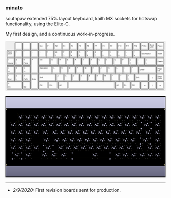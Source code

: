 ### minato

southpaw extended 75% layout keyboard, kailh MX sockets for hotswap functionality, using the Elite-C.

My first design, and a continuous work-in-progress.

![Keyboard Layout](keyboard-layout.png)

![Front Render](minato-render.png)

---

- _2/9/2020:_ First revision boards sent for production.
